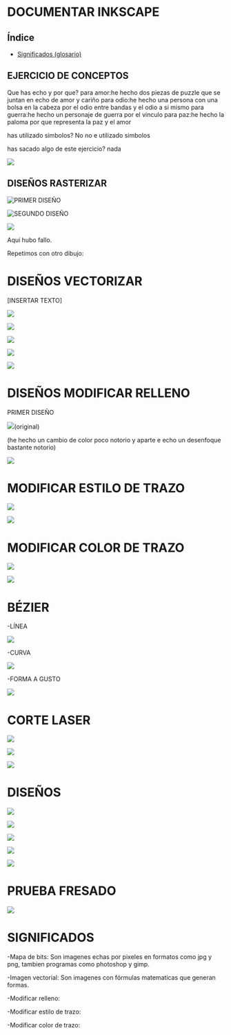 # DOCUMENTAR INKSCAPE 

## Índice

- [Significados (glosario)](#significados)

## EJERCICIO DE CONCEPTOS

Que has echo y por que?
para amor:he hecho dos piezas de puzzle que se juntan en echo de amor y cariño
para odio:he hecho una persona con una bolsa en la cabeza por el odio entre bandas y el odio a si mismo
para guerra:he hecho un personaje de guerra por el vinculo
para paz:he hecho la paloma por que representa la paz y el amor

has utilizado simbolos? No no e utilizado simbolos

has sacado algo de este ejercicio? nada 

![](https://github.com/reverte04/Soldadura-y-disegn-3.eva/blob/main/conceptos.jpeg)

## DISEÑOS RASTERIZAR  

![PRIMER DISEÑO](https://github.com/reverte04/Soldadura-y-disegn-3.eva/blob/main/primera%20prueba.svg)

![SEGUNDO DISEÑO](https://github.com/reverte04/Soldadura-y-disegn-3.eva/blob/main/primera%20prueba.png)

![](https://github.com/reverte04/Soldadura-y-disegn-3.eva/blob/main/LOLAMENTO.png)

Aquí hubo fallo. 

Repetimos con otro dibujo:


# DISEÑOS VECTORIZAR

[INSERTAR TEXTO]

![](https://github.com/reverte04/Soldadura-y-disegn-3.eva/blob/main/1879%20Un%20vieux%20Monarche%20RB.jpg.svg)

![](https://github.com/reverte04/Soldadura-y-disegn-3.eva/blob/main/Captura%20de%20pantalla%20de%202021-03-24%2013-53-27.png)

![](https://github.com/reverte04/Soldadura-y-disegn-3.eva/blob/main/Captura%20de%20pantalla%20de%202021-03-24%2013-54-47.png)

![](https://github.com/reverte04/Soldadura-y-disegn-3.eva/blob/main/segunda.svg)

![](https://github.com/reverte04/Soldadura-y-disegn-3.eva/blob/main/dibujo%20jordan.png.svg)

# DISEÑOS MODIFICAR RELLENO

PRIMER DISEÑO

![](https://github.com/reverte04/Soldadura-y-disegn-3.eva/blob/main/relleno%201%20original.svg)(original)

(he hecho un cambio de color poco notorio y aparte e echo un desenfoque bastante notorio)


![](https://github.com/reverte04/Soldadura-y-disegn-3.eva/blob/main/relleno%201.svg)


# MODIFICAR ESTILO DE TRAZO

![](https://github.com/reverte04/Soldadura-y-disegn-3.eva/blob/main/trazo%202.svg)

![](https://github.com/reverte04/Soldadura-y-disegn-3.eva/blob/main/estilo%20trazo%20origi.png)

# MODIFICAR COLOR DE TRAZO

![](https://github.com/reverte04/Soldadura-y-disegn-3.eva/blob/main/trazo%201.svg)

![](https://github.com/reverte04/Soldadura-y-disegn-3.eva/blob/main/color%20trazo%20.png)

# BÉZIER
-LÍNEA

![](https://github.com/reverte04/Soldadura-y-disegn-3.eva/blob/main/B%C3%89ZIER%20l%C3%ADnea.svg)

-CURVA

![](https://github.com/reverte04/Soldadura-y-disegn-3.eva/blob/main/B%C3%89ZIER%20curva.svg)

-FORMA A GUSTO

![](https://github.com/reverte04/Soldadura-y-disegn-3.eva/blob/main/B%C3%89ZIER%20libre.svg)

# CORTE LASER 

![](https://github.com/reverte04/Soldadura-y-disegn-3.eva/blob/main/playboydis%C3%B1.png.svg)

![](https://github.com/reverte04/Soldadura-y-disegn-3.eva/blob/main/CAPAPAP.png)

![](https://github.com/reverte04/Soldadura-y-disegn-3.eva/blob/main/playboy.svg)

# DISEÑOS 

![](https://github.com/reverte04/Soldadura-y-disegn-3.eva/blob/main/Captura%20de%20pantalla%20de%202021-04-08%2010-55-46.png)

![](https://github.com/reverte04/Soldadura-y-disegn-3.eva/blob/main/Captura%20de%20pantalla%20de%202021-04-08%2012-12-36.png)

![](https://github.com/reverte04/Soldadura-y-disegn-3.eva/blob/main/Captura%20de%20pantalla%20de%202021-04-08%2012-17-23.png)

![](https://github.com/reverte04/Soldadura-y-disegn-3.eva/blob/main/Captura%20de%20pantalla%20de%202021-04-08%2012-21-13.png)

![](https://github.com/reverte04/Soldadura-y-disegn-3.eva/blob/main/Captura%20de%20pantalla%20de%202021-04-08%2012-43-00.png)

# PRUEBA FRESADO

![](https://github.com/reverte04/Soldadura-y-disegn-3.eva/blob/main/dibujo%20jordan.png.svg)


# SIGNIFICADOS 

-Mapa de bits: Son imagenes echas por pixeles en formatos como jpg y png, tambien programas como photoshop y gimp.

-Imagen vectorial: Son imagenes con fórmulas matematicas que generan formas.  

-Modificar relleno:

-Modificar estilo de trazo: 

-Modificar color de trazo: 
